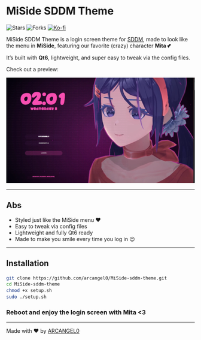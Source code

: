 # MiSide SDDM Theme

![Stars](https://img.shields.io/github/stars/arcangel0/MiSide-sddm-theme?color=dd864a&labelColor=1b1b25&style=for-the-badge)
![Forks](https://img.shields.io/github/forks/arcangel0/MiSide-sddm-theme?color=bf616a&labelColor=1b1b25&style=for-the-badge)
[![Ko-fi](https://img.shields.io/badge/support_me_on_ko--fi-F16061?style=for-the-badge&logo=kofi&logoColor=f5f5f5)](https://ko-fi.com/henryarcangelo)

MiSide SDDM Theme is a login screen theme for [SDDM](https://github.com/sddm/sddm/), made to look like the menu in **MiSide**, featuring our favorite (crazy) character **Mita 💕**  

It’s built with **Qt6**, lightweight, and super easy to tweak via the config files.  

Check out a preview: 

![Preview](preview.png)

---

## Abs

- Styled just like the MiSide menu ❤️  
- Easy to tweak via config files  
- Lightweight and fully Qt6 ready  
- Made to make you smile every time you log in 😉  

---

## Installation
 ```bash
 git clone https://github.com/arcangel0/MiSide-sddm-theme.git
 cd MiSide-sddm-theme
 chmod +x setup.sh
 sudo ./setup.sh
 ```  

 ### Reboot and enjoy the login screen with Mita <3 

 <hr> 

 Made with ❤️ by [ARCANGEL0](https://github.com/ARCANGEL0)
